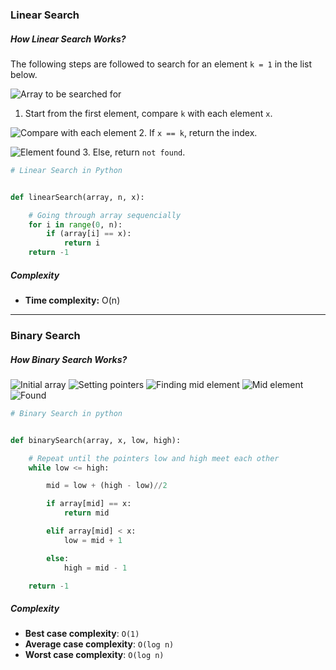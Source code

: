 
### Linear Search

##### How Linear Search Works?

The following steps are followed to search for an element `k = 1` in the list below.

![Array to be searched for](linear-search-initial-array.webp)
1. Start from the first element, compare `k` with each element `x`.

![Compare with each element](linear-search-comparisons.webp)
2. If `x == k`, return the index.

![Element found](linear-search-found.webp)
3.  Else, return `not found`.

```Python
# Linear Search in Python


def linearSearch(array, n, x):

    # Going through array sequencially
    for i in range(0, n):
        if (array[i] == x):
            return i
    return -1
```

##### Complexity
- **Time complexity:** O(n)

---

### Binary Search

##### How Binary Search Works?

![Initial array](binary-search-initial-array.webp)
![Setting pointers](binary-search-set-pointers.webp)
![Finding mid element](binary-search-mid.webp)
![Mid element](binary-search-find-mid.webp)
![Found](binary-search-mid-again.webp)

```Python
# Binary Search in python


def binarySearch(array, x, low, high):

    # Repeat until the pointers low and high meet each other
    while low <= high:

        mid = low + (high - low)//2

        if array[mid] == x:
            return mid

        elif array[mid] < x:
            low = mid + 1

        else:
            high = mid - 1

    return -1
```

##### Complexity
-   **Best case complexity**: `O(1)`
-   **Average case complexity**: `O(log n)`
-   **Worst case complexity**: `O(log n)`
